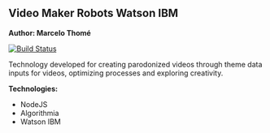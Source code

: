  
## Video Maker Robots Watson IBM
**Author: Marcelo Thomé**

[![Build Status](https://img.shields.io/badge/Watson%20IBM-Watson%20IBM-blue.svg)](https://cloud.ibm.com/catalog?search=label:lite&category=ai)

Technology developed for creating parodonized videos through theme data inputs for videos,
optimizing processes and exploring creativity.

**Technologies:**
* NodeJS
* Algorithmia
* Watson IBM

